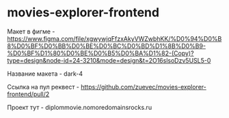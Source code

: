 # movies-explorer-frontend

Макет в фигме - https://www.figma.com/file/xgwywjqFfzxAkyVWZwbhKK/%D0%94%D0%B8%D0%BF%D0%BB%D0%BE%D0%BC%D0%BD%D1%8B%D0%B9-%D0%BF%D1%80%D0%BE%D0%B5%D0%BA%D1%82-(Copy)?type=design&node-id=24-3210&mode=design&t=2O16slsoDzv5USL5-0

Название макета - dark-4

Ссылка на пул реквест - https://github.com/zuevec/movies-explorer-frontend/pull/2

Проект тут - diplommovie.nomoredomainsrocks.ru
